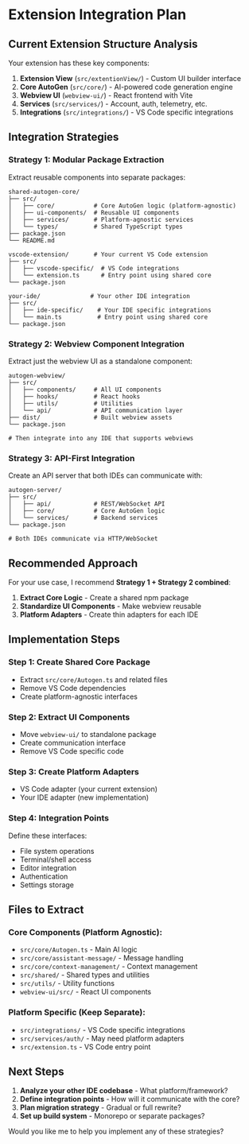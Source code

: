 # Extension Integration Plan

## Current Extension Structure Analysis

Your extension has these key components:
1. **Extension View** (`src/extentionView/`) - Custom UI builder interface
2. **Core AutoGen** (`src/core/`) - AI-powered code generation engine
3. **Webview UI** (`webview-ui/`) - React frontend with Vite
4. **Services** (`src/services/`) - Account, auth, telemetry, etc.
5. **Integrations** (`src/integrations/`) - VS Code specific integrations

## Integration Strategies

### Strategy 1: Modular Package Extraction
Extract reusable components into separate packages:

```
shared-autogen-core/
├── src/
│   ├── core/           # Core AutoGen logic (platform-agnostic)
│   ├── ui-components/  # Reusable UI components
│   ├── services/       # Platform-agnostic services
│   └── types/          # Shared TypeScript types
├── package.json
└── README.md

vscode-extension/       # Your current VS Code extension
├── src/
│   ├── vscode-specific/  # VS Code integrations
│   └── extension.ts      # Entry point using shared core
└── package.json

your-ide/              # Your other IDE integration
├── src/
│   ├── ide-specific/    # Your IDE specific integrations
│   └── main.ts          # Entry point using shared core
└── package.json
```

### Strategy 2: Webview Component Integration
Extract just the webview UI as a standalone component:

```
autogen-webview/
├── src/
│   ├── components/     # All UI components
│   ├── hooks/          # React hooks
│   ├── utils/          # Utilities
│   └── api/            # API communication layer
├── dist/               # Built webview assets
└── package.json

# Then integrate into any IDE that supports webviews
```

### Strategy 3: API-First Integration
Create an API server that both IDEs can communicate with:

```
autogen-server/
├── src/
│   ├── api/            # REST/WebSocket API
│   ├── core/           # Core AutoGen logic
│   └── services/       # Backend services
└── package.json

# Both IDEs communicate via HTTP/WebSocket
```

## Recommended Approach

For your use case, I recommend **Strategy 1 + Strategy 2 combined**:

1. **Extract Core Logic** - Create a shared npm package
2. **Standardize UI Components** - Make webview reusable
3. **Platform Adapters** - Create thin adapters for each IDE

## Implementation Steps

### Step 1: Create Shared Core Package
- Extract `src/core/Autogen.ts` and related files
- Remove VS Code dependencies
- Create platform-agnostic interfaces

### Step 2: Extract UI Components
- Move `webview-ui/` to standalone package
- Create communication interface
- Remove VS Code specific code

### Step 3: Create Platform Adapters
- VS Code adapter (your current extension)
- Your IDE adapter (new implementation)

### Step 4: Integration Points
Define these interfaces:
- File system operations
- Terminal/shell access
- Editor integration
- Authentication
- Settings storage

## Files to Extract

### Core Components (Platform Agnostic):
- `src/core/Autogen.ts` - Main AI logic
- `src/core/assistant-message/` - Message handling
- `src/core/context-management/` - Context management
- `src/shared/` - Shared types and utilities
- `src/utils/` - Utility functions
- `webview-ui/src/` - React UI components

### Platform Specific (Keep Separate):
- `src/integrations/` - VS Code specific integrations
- `src/services/auth/` - May need platform adapters
- `src/extension.ts` - VS Code entry point

## Next Steps

1. **Analyze your other IDE codebase** - What platform/framework?
2. **Define integration points** - How will it communicate with the core?
3. **Plan migration strategy** - Gradual or full rewrite?
4. **Set up build system** - Monorepo or separate packages?

Would you like me to help you implement any of these strategies?
